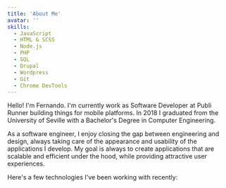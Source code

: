 ```yaml
---
title: 'About Me'
avatar: ''
skills:
  - JavaScript
  - HTML & SCSS
  - Node.js
  - PHP
  - SQL
  - Drupal
  - Wordpress
  - Git
  - Chrome DevTools
---
```


Hello! I'm Fernando. I'm currently work as Software Developer at Publi Runner building things for mobile platforms. In 2018 I graduated from the University of Seville with a Bachelor's Degree in Computer Engineering.

As a software engineer, I enjoy closing the gap between engineering and design, always taking care of the appearance and usability of the applications I develop. My goal is always to create applications that are scalable and efficient under the hood, while providing attractive user experiences.

Here's a few technologies I've been working with recently:
